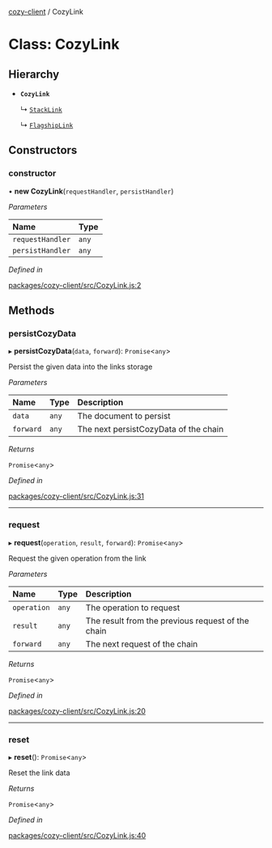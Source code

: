 [cozy-client](../README.md) / CozyLink

# Class: CozyLink

## Hierarchy

*   **`CozyLink`**

    ↳ [`StackLink`](StackLink.md)

    ↳ [`FlagshipLink`](FlagshipLink.md)

## Constructors

### constructor

• **new CozyLink**(`requestHandler`, `persistHandler`)

*Parameters*

| Name | Type |
| :------ | :------ |
| `requestHandler` | `any` |
| `persistHandler` | `any` |

*Defined in*

[packages/cozy-client/src/CozyLink.js:2](https://github.com/cozy/cozy-client/blob/master/packages/cozy-client/src/CozyLink.js#L2)

## Methods

### persistCozyData

▸ **persistCozyData**(`data`, `forward`): `Promise`<`any`>

Persist the given data into the links storage

*Parameters*

| Name | Type | Description |
| :------ | :------ | :------ |
| `data` | `any` | The document to persist |
| `forward` | `any` | The next persistCozyData of the chain |

*Returns*

`Promise`<`any`>

*Defined in*

[packages/cozy-client/src/CozyLink.js:31](https://github.com/cozy/cozy-client/blob/master/packages/cozy-client/src/CozyLink.js#L31)

***

### request

▸ **request**(`operation`, `result`, `forward`): `Promise`<`any`>

Request the given operation from the link

*Parameters*

| Name | Type | Description |
| :------ | :------ | :------ |
| `operation` | `any` | The operation to request |
| `result` | `any` | The result from the previous request of the chain |
| `forward` | `any` | The next request of the chain |

*Returns*

`Promise`<`any`>

*Defined in*

[packages/cozy-client/src/CozyLink.js:20](https://github.com/cozy/cozy-client/blob/master/packages/cozy-client/src/CozyLink.js#L20)

***

### reset

▸ **reset**(): `Promise`<`any`>

Reset the link data

*Returns*

`Promise`<`any`>

*Defined in*

[packages/cozy-client/src/CozyLink.js:40](https://github.com/cozy/cozy-client/blob/master/packages/cozy-client/src/CozyLink.js#L40)
